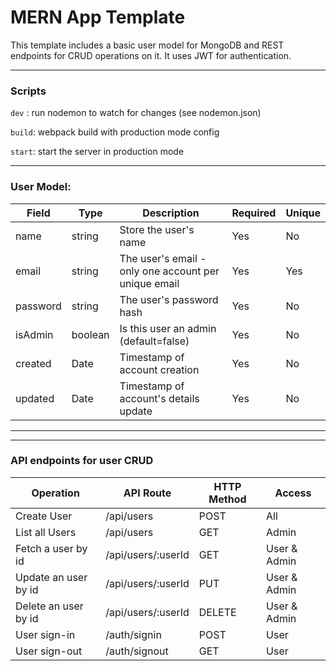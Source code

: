 # MERN App Template

This template includes a basic user model for MongoDB and REST endpoints for CRUD operations on it. It uses JWT for authentication.

---

### Scripts

`dev` : run nodemon to watch for changes (see nodemon.json)

`build`: webpack build with production mode config

`start`: start the server in production mode

---

### User Model:

| Field    | Type    | Description                                          | Required | Unique |
| -------- | ------- | ---------------------------------------------------- | -------- | ------ |
| name     | string  | Store the user's name                                | Yes      | No     |
| email    | string  | The user's email - only one account per unique email | Yes      | Yes    |
| password | string  | The user's password hash                             | Yes      | No     |
| isAdmin  | boolean | Is this user an admin (default=false)                | Yes      | No     |
| created  | Date    | Timestamp of account creation                        | Yes      | No     |
| updated  | Date    | Timestamp of account's details update                | Yes      | No     |

---

---

### API endpoints for user CRUD

| Operation            | API Route          | HTTP Method | Access       |
| -------------------- | ------------------ | ----------- | ------------ |
| Create User          | /api/users         | POST        | All          |
| List all Users       | /api/users         | GET         | Admin        |
| Fetch a user by id   | /api/users/:userId | GET         | User & Admin |
| Update an user by id | /api/users/:userId | PUT         | User & Admin |
| Delete an user by id | /api/users/:userId | DELETE      | User & Admin |
| User sign-in         | /auth/signin       | POST        | User         |
| User sign-out        | /auth/signout      | GET         | User         |
